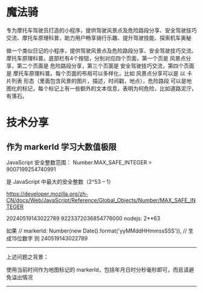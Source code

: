 # 魔法骑

专为摩托车驾驶员打造的小程序，提供驾驶风景点及危险路段分享、安全驾驶技巧交流、摩托车原理科普，助力用户畅享骑行乐趣、提升驾驶技能、探索机车奥秘 



做一个类似日记的小程序，提供驾驶风景点及危险路段分享、安全驾驶技巧交流、摩托车原理科普。底部栏有4个按钮，分别对应四个页面，第一个页是 风景点分享，第二个页面是 危险路段分享，第三个页面是 安全驾驶技巧交流，第四个页面是 摩托车原理科普。每个页面的布局可以多样化，比如 风景点分享可以是 以 卡片列表 形态（里面包含风景的图片，描述，时间戳，地点），危险路段 可以是地图化的标记，每个标记上有一些额外的文本信息，表明为何危险，比如道路泥泞，有落石。


# 技术分享

## 作为 markerId 学习大数值极限

JavaScript 安全整数范围： Number.MAX_SAFE_INTEGER = 
9007199254740991

是 JavaScript 中最大的安全整数（2^53 – 1）

https://developer.mozilla.org/zh-CN/docs/Web/JavaScript/Reference/Global_Objects/Number/MAX_SAFE_INTEGER



20240519143022789
9223372036854776000   nodejs: 2**63 

如果 // markerId: Number(new Date().format('yyMMddHHmmssSSS')), // 生成15位数字
则
240519143022789

---

上述问题之背景：

使用当前时间作为地图标记的 markerId，包括年月日时分秒毫秒即可，而且请避免溢出情况

---


